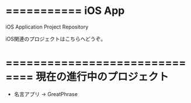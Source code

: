 ===========
  iOS App
===========

iOS Application Project Repository

iOS関連のプロジェクトはこちらへどうぞ。

==============================
  現在の進行中のプロジェクト
==============================
- 名言アプリ  ->  GreatPhrase
